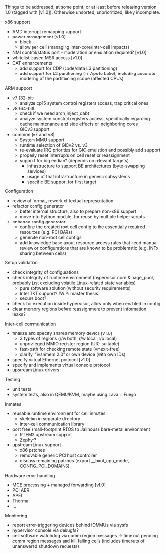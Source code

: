 Things to be addressed, at some point, or at least before releasing version 1.0
(tagged with [v1.0]). Otherwise unsorted, unprioritized, likely incomplete.

x86 support
  - AMD interrupt remapping support
  - power management [v1.0]
    - block
    - allow per cell (managing inter-core/inter-cell impacts)
  - NMI control/status port - moderation or emulation required? [v1.0]
  - whitelist-based MSR access [v1.0]
  - CAT enhancements
    - add support for CDP (code/data L3 partitioning)
    - add support for L2 partitioning (-> Apollo Lake), including accurate
      modeling of the partitioning scope (affected CPUs)

ARM support
  - v7 (32-bit)
    - analyze cp15 system control registers access, trap critical ones
  - v8 (64-bit)
    - check if we need arch_inject_dabt
    - analyze system constrol registers access, specifically regarding cache
      maintenance and side effects on neighboring cores
    - GICv3 support
  - common (v7 and v8)
    - System MMU support
    - runtime selection of GICv2 vs. v3
    - re-evaluate IRQ priorities for GIC emulation and possibly add support
    - properly reset interrupts on cell reset or reassignment
    - support for big endian? (depends on relevant targets)
      - infrastructure to support BE architectures (byte-swapping services)
      - usage of that infrastructure in generic subsystems
      - specific BE support for first target

Configuration
 - review of format, rework of textual representation
 - refactor config generator
    - better internal structure, also to prepare non-x86 support
    - move into Python module, for reuse by multiple helper scripts
 - enhance config generator
    - confine the created root cell config to the essentially required
      resources (e.g. PCI BARs)
    - generate non-root cell configs
    - add knowledge base about resource access rules that need manual review or
      configurations that are known to be problematic (e.g. INTx sharing
      between cells)

Setup validation
  - check integrity of configurations
  - check integrity of runtime environment (hypervisor core & page_pool,
    probably just excluding volatile Linux-related state variables)
    - pure software solution (without security requirements)
    - Intel TXT support? [WIP: master thesis]
    - secure boot?
  - check for execution inside hypervisor, allow only when enabled in config
  - clear memory regions before reassignment to prevent information leaks?

Inter-cell communication
  - finalize and specify shared memory device [v1.0]
    - 3 types of regions (r/w both, r/w local, r/o local)
    - unprivileged MMIO register region (UIO-suitable)
    - fast-path for checking remote state (vmexit-free)
    - clarify: "ivshmem 2.0" or own device (with own IDs)
  - specify virtual Ethernet protocol [v1.0]
  - specify and implements virtual console protocol
  - upstream Linux drivers

Testing
  - unit tests
  - system tests, also in QEMU/KVM, maybe using Lava + Fuego

Inmates
  - reusable runtime environment for cell inmates
    - skeleton in separate directory
    - inter-cell communication library
  - port free small-footprint RTOS to Jailhouse bare-metal environment
    - RTEMS upstream support
    - Zephyr?
  - upstream Linux support
    - x86 patches
    - removable generic PCI host controller
    - discuss remaining patches (export __boot_cpu_mode, CONFIG_PCI_DOMAINS)

Hardware error handling
  - MCE processing + managed forwarding [v1.0]
  - PCI AER
  - APEI
  - Thermal
  - ...

Monitoring
  - report error-triggering devices behind IOMMUs via sysfs
  - hypervisor console via debugfs?
  - cell software watchdog via comm region messages
    -> time out pending comm region messages and kill failing cells
       (includes timeouts of unanswered shutdown requests)
